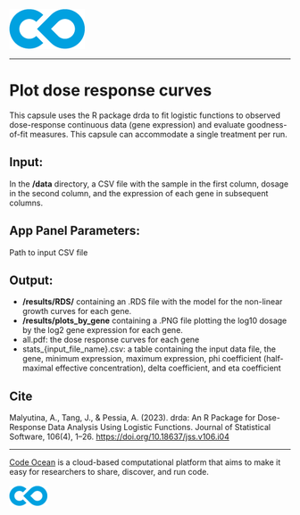 [![Code Ocean Logo](images/CO_logo_135x72.png)](http://codeocean.com/product)

<hr>

# Plot dose response curves

This capsule uses the R package drda to fit logistic functions to observed dose-response continuous
data (gene expression) and evaluate goodness-of-fit measures.  This capsule can accommodate a single treatment per run. 

## Input: 
In the **/data** directory, a CSV file with the sample in the first column, dosage in the second column, and the expression of each gene in subsequent columns.  


## App Panel Parameters: 
Path to input CSV file 


## Output: 

- **/results/RDS/** containing an .RDS file with the model for the non-linear growth curves for each gene.
- **/results/plots_by_gene** containing a .PNG file plotting the log10 dosage by the log2 gene expression for each gene.
- all.pdf: the dose response curves for each gene
- stats_{input_file_name}.csv: a table containing the input data file, the gene, minimum expression, maximum expression, phi coefficient (half-maximal effective concentration), delta coefficient, and eta coefficient

## Cite

Malyutina, A., Tang, J., & Pessia, A. (2023). drda: An R Package for Dose-Response Data Analysis Using Logistic Functions. Journal of Statistical Software, 106(4), 1–26. https://doi.org/10.18637/jss.v106.i04

<hr>

[Code Ocean](https://codeocean.com/) is a cloud-based computational platform that aims to make it easy for researchers to share, discover, and run code.<br /><br />
[![Code Ocean Logo](images/CO_logo_68x36.png)](https://www.codeocean.com)